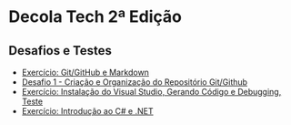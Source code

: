 # Decola Tech 2ª Edição
## Desafios e Testes
* [Exercício: Git/GitHub e Markdown](https://github.com/kaiohenrikk/bootcamp-dio/tree/main/exercicio-git-github-e-markdown)
* [Desafio 1 - Criação e Organização do Repositório Git/Github](https://github.com/kaiohenrikk/bootcamp-dio/tree/main/desafio-criacao-organizacao-do-repositorio)
* [Exercício: Instalação do Visual Studio, Gerando Código e Debugging, Teste](https://github.com/kaiohenrikk/bootcamp-dio/tree/main/exercicio-ide-visual-code/primeiro-programa-c%23)
* [Exercício: Introdução ao C# e .NET](https://github.com/kaiohenrikk/bootcamp-dio/tree/main/exercicio-introducao-c%23-e-.net)